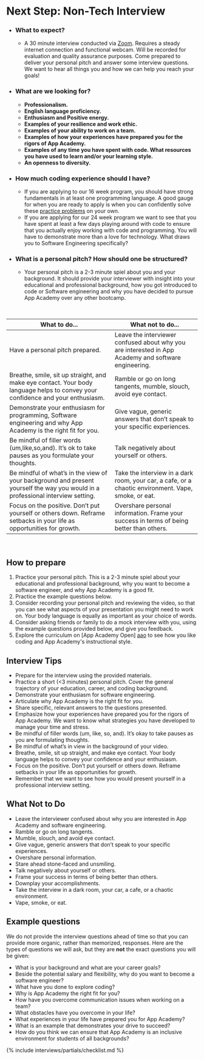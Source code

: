 # Next Step: Non-Tech Interview

* ### What to expect?
   * A 30 minute interview conducted via [Zoom]. Requires a steady internet connection and functional webcam. Will be recorded for evaluation and quality assurance purposes. Come prepared to deliver your personal pitch and answer some interview questions. We want to hear all things you and how we can help you reach your goals!

* ### What are we looking for?
    * **Professionalism.**
    * **English language proficiency.**
    * **Enthusiasm and Positive energy.**
    * **Examples of your resilience and work ethic.**
    * **Examples of your ability to work on a team.**
    * **Examples of how your experiences have prepared you for the rigors of App Academy.**
    * **Examples of any time you have spent with code. What resources you have used to learn and/or your learning style.**
    * **An openness to diversity.**

* ### How much coding experience should I have?
    * If you are applying to our 16 week program, you should have strong fundamentals in at least one programming language. A good gauge for when you are ready to apply is when you can confidently solve these [practice problems] on your own.
    * If you are applying for our 24 week program we want to see that you have spent at least a few days playing around with code to ensure that you actually enjoy working with code and programming. You will have to demonstrate more than a love for technology. What draws you to Software Engineering specifically?

* ### What is a personal pitch? How should one be structured?
    * Your personal pitch is a 2-3 minute spiel about you and your background. It should provide your interviewer with insight into your educational and professional background, how you got introduced to code or Software engineering and why you have decided to pursue App Academy over any other bootcamp.


&nbsp;
&nbsp;


| **What to do...** |**What not to do...**|
| ----------------- | -------------------- |
| Have a personal pitch prepared. | Leave the interviewer confused about why you are interested in App Academy and software engineering.|
| Breathe, smile, sit up straight, and make eye contact. Your body language helps to convey your confidence and your enthusiasm.| Ramble or go on long tangents, mumble, slouch, avoid eye contact.|
| Demonstrate your enthusiasm for programming, Software engineering and why App Academy is the right fit for you.| Give vague, generic answers that don’t speak to your specific experiences.|
| Be mindful of filler words (um,like,so,and). It’s ok to take pauses as you formulate your thoughts.| Talk negatively about yourself or others.|
| Be mindful of what’s in the view of your background and present yourself the way you would in a professional interview setting.|Take the interview in a dark room, your car, a cafe, or a chaotic environment. Vape, smoke, or eat.|
|Focus on the positive. Don’t put yourself or others down. Reframe setbacks in your life as opportunities for growth.| Overshare personal information. Frame your success in terms of being better than others.|

&nbsp;
&nbsp;


## How to prepare
1. Practice your personal pitch. This is a 2-3 minute spiel about your educational and professional background, why you want to become a software engineer, and why App Academy is a good fit.
2. Practice the example questions below.
3. Consider recording your personal pitch and reviewing the video, so that you can see what aspects of your presentation you might need to work on. Your body language is equally as important as your choice of words.
4. Consider asking friends or family to do a mock interview with you, using the example questions provided below, and give you feedback.
5. Explore the curriculum on [App Academy Open] [aao] to see how you like coding and App Academy's instructional style.


## Interview Tips
* Prepare for the interview using the provided materials.
* Practice a short (<3 minutes) personal pitch. Cover the general trajectory of your education, career, and coding background.
* Demonstrate your enthusiasm for software engineering.
* Articulate why App Academy is the right fit for you.
* Share specific, relevant answers to the questions presented.
* Emphasize how your experiences have prepared you for the rigors of App Academy. We want to know what strategies you have developed to manage your time and stress.
* Be mindful of filler words (um, like, so, and). It’s okay to take pauses as you are formulating thoughts.
* Be mindful of what’s in view in the background of your video.
* Breathe, smile, sit up straight, and make eye contact. Your body language helps to convey your confidence and your enthusiasm.
* Focus on the positive. Don’t put yourself or others down. Reframe setbacks in your life as opportunities for growth.
* Remember that we want to see how you would present yourself in a professional interview setting.

## What Not to Do
* Leave the interviewer confused about why you are interested in App Academy and software engineering.
* Ramble or go on long tangents.
* Mumble, slouch, and avoid eye contact.
* Give vague, generic answers that don’t speak to your specific experiences.
* Overshare personal information.
* Stare ahead stone-faced and unsmiling.
* Talk negatively about yourself or others.
* Frame your success in terms of being better than others.
* Downplay your accomplishments.
* Take the interview in a dark room, your car, a cafe, or a chaotic environment.
* Vape, smoke, or eat.


## Example questions
We do not provide the interview questions ahead of time so that you can provide more organic, rather than memorized, responses. Here are the types of questions we will ask, but they are **not** the exact questions you will be given:
* What is your background and what are your career goals?
* Beside the potential salary and flexibility, why do you want to become a software engineer?
* What have you done to explore coding?
* Why is App Academy the right fit for you?
* How have you overcome communication issues when working on a team?
* What obstacles have you overcome in your life?
* What experiences in your life have prepared you for App Academy?
* What is an example that demonstrates your drive to succeed?
* How do you think we can ensure that App Academy is an inclusive environment for students of all backgrounds?


{% include interviews/partials/checklist.md %}

[Zoom]: https://www.zoom.us
[aao]: https://open.appacademy.io/
[practice problems]: https://open.appacademy.io/learn/full-stack-online/intro-to-programming/map-by-name
